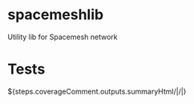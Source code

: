 # spacemeshlib

Utility lib for Spacemesh network

# Tests

<!-- Jest Summary Comment:Begin -->
${steps.coverageComment.outputs.summaryHtml/|/\|} 
<!-- Jest Summary Comment:End -->

<!-- Jest Coverage Comment:Begin -->
 
<!-- Jest Coverage Comment:End -->
